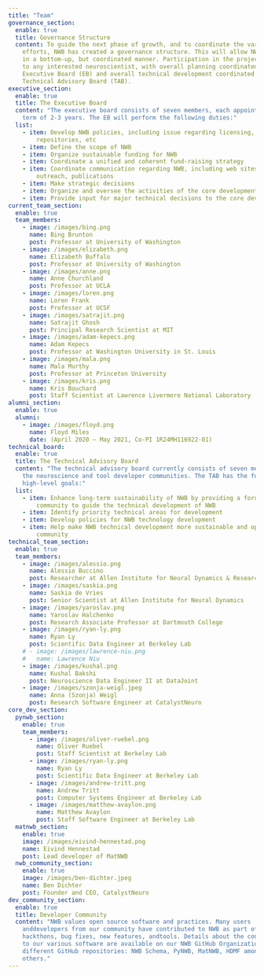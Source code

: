 ```yaml
---
title: "Team"
governance_section:
  enable: true
  title: Governance Structure
  content: To guide the next phase of growth, and to coordinate the various
    efforts, NWB has created a governance structure. This will allow NWB to grow
    in a bottom-up, but coordinated manner. Participation in the project is open
    to any interested neuroscientist, with overall planning coordinated by an
    Executive Board (EB) and overall technical development coordinated by a
    Technical Advisory Board (TAB).
executive_section:
  enable: true
  title: The Executive Board
  content: "The executive board consists of seven members, each appointed for a
    term of 2-3 years. The EB will perform the following duties:"
  list:
    - item: Develop NWB policies, including issue regarding licensing, code
        repositories, etc
    - item: Define the scope of NWB
    - item: Organize sustainable funding for NWB
    - item: Coordinate a unified and coherent fund-raising strategy
    - item: Coordinate communication regarding NWB, including web sites, community
        outreach, publications
    - item: Make strategic decisions
    - item: Organize and oversee the activities of the core development team
    - item: Provide input for major technical decisions to the core development team
current_team_section:
  enable: true
  team_members:
    - image: /images/bing.png
      name: Bing Brunton
      post: Professor at University of Washington
    - image: /images/elizabeth.png
      name: Elizabeth Buffalo
      post: Professor at University of Washington
    - image: /images/anne.png
      name: Anne Churchland
      post: Professor at UCLA
    - image: /images/loren.png
      name: Loren Frank
      post: Professor at UCSF
    - image: /images/satrajit.png
      name: Satrajit Ghosh
      post: Principal Research Scientist at MIT
    - image: /images/adam-kepecs.png
      name: Adam Kepecs
      post: Professor at Washington University in St. Louis
    - image: /images/mala.png
      name: Mala Murthy
      post: Professor at Princeton University
    - image: /images/kris.png
      name: Kris Bouchard
      post: Staff Scientist at Lawrence Livermore National Laboratory
alumni_section:
  enable: true
  alumni:
    - image: /images/floyd.png
      name: Floyd Miles
      date: (April 2020 – May 2021, Co-PI 1R24MH116922-01)
technical_board:
  enable: true
  title: The Technical Advisory Board
  content: "The technical advisory board currently consists of seven members from
    the neuroscience and tool developer communities. The TAB has the following
    high-level goals:"
  list:
    - item: Enhance long-term sustainability of NWB by providing a forum for the
        community to guide the technical development of NWB
    - item: Identify priority technical areas for development
    - item: Develop policies for NWB technology development
    - item: Help make NWB technical development more sustainable and open to the
        community
technical_team_section:
  enable: true
  team_members:
    - image: /images/alessio.png
      name: Alessio Buccino
      post: Researcher at Allen Institute for Neural Dynamics & Research Software Engineer at CatalystNeuro
    - image: /images/saskia.png
      name: Saskia de Vries
      post: Senior Scientist at Allen Institute for Neural Dynamics
    - image: /images/yaroslav.png
      name: Yaroslav Halchenko
      post: Research Associate Professor at Dartmouth College
    - image: /images/ryan-ly.png
      name: Ryan Ly
      post: Scientific Data Engineer at Berkeley Lab
    # - image: /images/lawrence-niu.png
    #   name: Lawrence Niu
    - image: /images/kushal.png
      name: Kushal Bakshi
      post: Neuroscience Data Engineer II at DataJoint
    - image: /images/szonja-weigl.jpeg
      name: Anna (Szonja) Weigl
      post: Research Software Engineer at CatalystNeuro
core_dev_section:
  pynwb_section:
    enable: true
    team_members:
      - image: /images/oliver-ruebel.png
        name: Oliver Ruebel
        post: Staff Scientist at Berkeley Lab
      - image: /images/ryan-ly.png
        name: Ryan Ly
        post: Scientific Data Engineer at Berkeley Lab
      - image: /images/andrew-tritt.png
        name: Andrew Tritt
        post: Computer Systems Engineer at Berkeley Lab
      - image: /images/matthew-avaylon.png
        name: Matthew Avaylon
        post: Staff Software Engineer at Berkeley Lab
  matnwb_section:
    enable: true
    image: /images/eivind-hennestad.png
    name: Eivind Hennestad
    post: Lead developer of MatNWB
  nwb_community_section:
    enable: true
    image: /images/ben-dichter.jpeg
    name: Ben Dichter
    post: Founder and CEO, CatalystNeuro
dev_community_section:
  enable: true
  title: Developer Community
  content: "NWB values open source software and practices. Many users
    anddevelopers from our community have contributed to NWB as part of
    hackthons, bug fixes, new features, andtools. Details about the contributors
    to our various software are available on our NWB GitHub Organization and the
    different GitHub repositories: NWB Schema, PyNWB, MatNWB, HDMF among many
    others."
---
```

